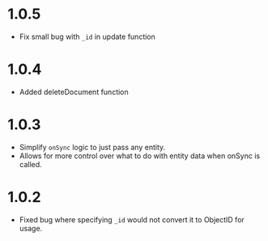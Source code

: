 # 1.0.5

- Fix small bug with `_id` in update function

# 1.0.4

- Added deleteDocument function

# 1.0.3

- Simplify `onSync` logic to just pass any entity.
- Allows for more control over what to do with entity data when onSync is called.

# 1.0.2

- Fixed bug where specifying `_id` would not convert it to ObjectID for usage.
